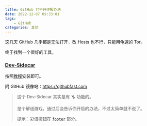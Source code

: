 ```yaml
---
title: GitHub 打不开终极办法
date: 2022-12-07 09:33:01
tags:
    - GitHub
categories: 其他
---
```


这几天 GitHub 几乎都是无法打开，改 Hosts 也不行，只能用龟速的 Tor。

<!-- more -->

终于找到一个很好的工具。

### [Dev-Sidecar](https://githubfast.com/docmirror/dev-sidecar/releases)

按照[教程](https://githubfast.com/docmirror/dev-sidecar)安装即可。

附 GitHub 镜像站：https://githubfast.com

> 这个 Dev-Sidecar 其实是有 :ladder: 功能的。
>
> 是个解谜游戏，通过后会告诉你开启的办法，不过太简单就不说了。
>
> 提示：彩蛋按钮在 [`footer`](https://githubfast.com/docmirror/dev-sidecar/blob/master/packages/gui/src/view/pages/index.vue#L80) 部分。
